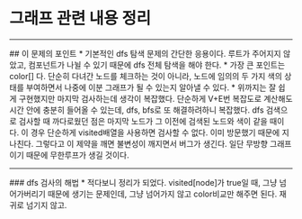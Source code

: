 # 그래프 관련 내용 정리
<hr/>
## 이 문제의 포인트
* 기본적인 dfs 탐색 문제의 간단한 응용이다.
루트가 주어지지 않았고, 컴포넌트가 나뉠 수 있기 때문에 dfs 전체 탐색을 해야 한다.
* 가장 큰 포인트는 color[] 다. 단순히 다녀간 노드를 체크하는 것이 아니라, 
노드에 임의의 두 가지 색의 상태를 부여하면서 나중에 이분 그래프가 될 수 있는지
알아낼 수 있다.
* 위까지는 잘 쉽게 구현했지만 마지막 검사하는데 생각이 복잡했다. 단순하게 V+E번 복잡도로 계산해도
시간 안에 충분히 들어올 수 있는데, dfs, bfs로 또 해결하려하니 복잡했다.
dfs 검색으로 검사할 때 까다로웠던 점은 마지막 노드가 그 이전에 검색된 노드와 색이 같을 때이다.
이 경우 단순하게 visited배열을 사용하면 검사할 수 없다. 이미 방문했기 때문에 지나친다. 그렇다고 이
제약을 깨면 불변성이 깨지면서 버그가 생긴다. 일단 무방향 그래프 이기 때문에 무한루프가 생길 것이다.
<hr/>
###  dfs 검사의 해법
* 적다보니 정리가 되었다. visited[node]가 true일 때, 그냥 넘어가버리기 때문에 생기는 문제인데,
그냥 넘어가지 않고 color비교만 해주면 된다. 재귀로 넘기지 않고.